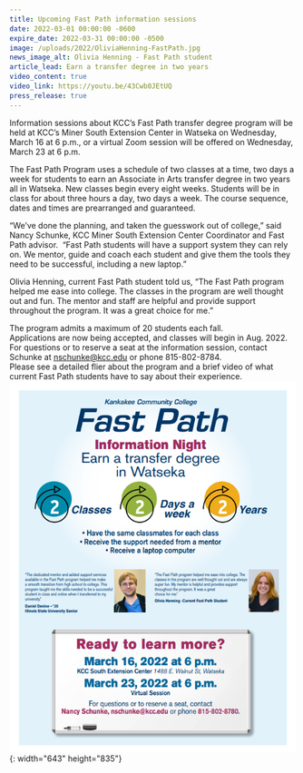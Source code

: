 ```yaml
---
title: Upcoming Fast Path information sessions
date: 2022-03-01 00:00:00 -0600
expire_date: 2022-03-31 00:00:00 -0500
image: /uploads/2022/OliviaHenning-FastPath.jpg
news_image_alt: Olivia Henning - Fast Path student
article_lead: Earn a transfer degree in two years
video_content: true
video_link: https://youtu.be/43Cwb0JEtUQ
press_release: true
---
```

Information sessions about KCC’s Fast Path transfer degree program will be held at KCC’s Miner South Extension Center in Watseka on Wednesday, March 16 at 6 p.m., or a virtual Zoom session will be offered on Wednesday, March 23 at 6 p.m. &nbsp;

The Fast Path Program uses a schedule of two classes at a time, two days a week for students to earn an Associate in Arts transfer degree in two years all in Watseka. New classes begin every eight weeks. Students will be in class for about three hours a day, two days a week. The course sequence, dates and times are prearranged and guaranteed.

“We’ve done the planning, and taken the guesswork out of college,” said Nancy Schunke, KCC Miner South Extension Center Coordinator and Fast Path advisor. &nbsp;“Fast Path students will have a support system they can rely on. We mentor, guide and coach each student and give them the tools they need to be successful, including a new laptop.”

Olivia Henning, current Fast Path student told us, “The Fast Path program helped me ease into college. The classes in the program are well thought out and fun. The mentor and staff are helpful and provide support throughout the program. It was a great choice for me.”

The program admits a maximum of 20 students each fall.&nbsp;<br>Applications are now being accepted, and classes will begin in Aug. 2022.&nbsp;<br>For questions or to reserve a seat at the information session, contact Schunke at [nschunke@kcc.edu](mailto:nschunke@kcc.edu) or phone 815-802-8784.&nbsp;<br>Please see a detailed flier about the program and a brief video of what current Fast Path students have to say about their experience.<br>![](/uploads/2021/fastpath-detailedflyer.png){: width="643" height="835"}

